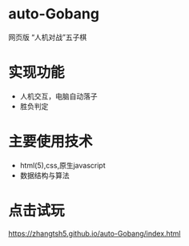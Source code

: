 # auto-Gobang
网页版 “人机对战”五子棋 
# 实现功能
- 人机交互，电脑自动落子
- 胜负判定
# 主要使用技术
- html(5),css,原生javascript
- 数据结构与算法
# 点击试玩
https://zhangtsh5.github.io/auto-Gobang/index.html
